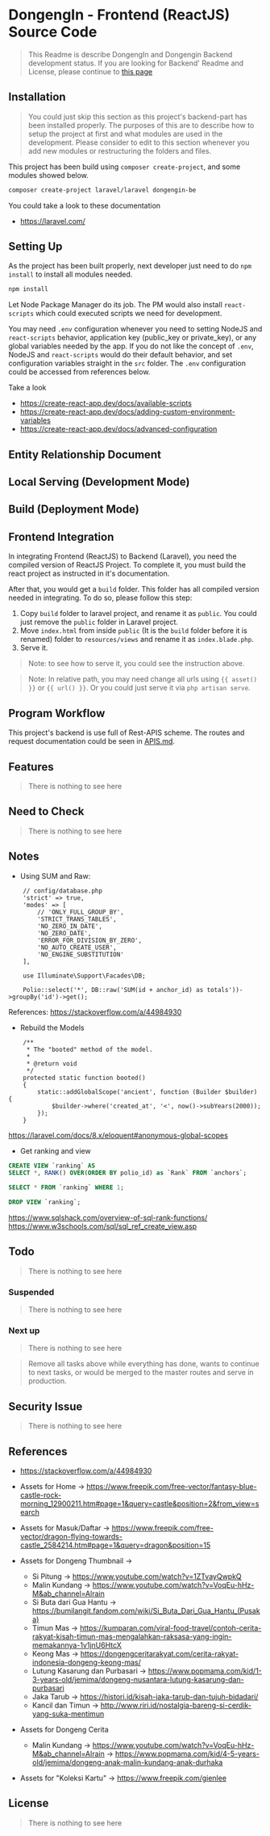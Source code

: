 # DongengIn - Frontend (ReactJS) Source Code

> This Readme is describe DongengIn and Dongengin Backend development status. If you are looking for Backend' Readme and License, please continue to [this page](./README_laravel.md)

## Installation

> You could just skip this section as this project's backend-part has been installed properly. The purposes of this are to describe how to setup the project at first and what modules are used in the development. Please consider to edit to this section whenever you add new modules or restructuring the folders and files.

This project has been build using `composer create-project`, and some modules showed below.

```bash
composer create-project laravel/laravel dongengin-be
```

You could take a look to these documentation

-   https://laravel.com/

## Setting Up

As the project has been built properly, next developer just need to do `npm install` to install all modules needed.

```bash
npm install
```

Let Node Package Manager do its job. The PM would also install `react-scripts` which could executed scripts we need for development.

You may need `.env` configuration whenever you need to setting NodeJS and `react-scripts` behavior, application key (public_key or private_key), or any global variables needed by the app. If you do not like the concept of `.env`, NodeJS and `react-scripts` would do their default behavior, and set configuration variables straight in the `src` folder. The `.env` configuration could be accessed from references below.

Take a look

-   https://create-react-app.dev/docs/available-scripts
-   https://create-react-app.dev/docs/adding-custom-environment-variables
-   https://create-react-app.dev/docs/advanced-configuration

## Entity Relationship Document

## Local Serving (Development Mode)

## Build (Deployment Mode)

## Frontend Integration

In integrating Frontend (ReactJS) to Backend (Laravel), you need the compiled version of ReactJS Project. To complete it, you must build the react project as instructed in it's documentation.

After that, you would get a `build` folder. This folder has all compiled version needed in integrating. To do so, please follow this step:

1. Copy `build` folder to laravel project, and rename it as `public`. You could just remove the `public` folder in Laravel project.
2. Move `index.html` from inside `public` (It is the `build` folder before it is renamed) folder to `resources/views` and rename it as `index.blade.php`.
3. Serve it.

> Note: to see how to serve it, you could see the instruction above.

> Note: In relative path, you may need change all urls using `{{ asset() }}` or `{{ url() }}`. Or you could just serve it via `php artisan serve`.

## Program Workflow

This project's backend is use full of Rest-APIS scheme. The routes and request documentation could be seen in [APIS.md](./APIS.md).

## Features

> There is nothing to see here

## Need to Check

> There is nothing to see here

## Notes

-   Using SUM and Raw:

```
    // config/database.php
    'strict' => true,
    'modes' => [
        // 'ONLY_FULL_GROUP_BY',
        'STRICT_TRANS_TABLES',
        'NO_ZERO_IN_DATE',
        'NO_ZERO_DATE',
        'ERROR_FOR_DIVISION_BY_ZERO',
        'NO_AUTO_CREATE_USER',
        'NO_ENGINE_SUBSTITUTION'
    ],
```

```
    use Illuminate\Support\Facades\DB;

    Polio::select('*', DB::raw('SUM(id + anchor_id) as totals'))->groupBy('id')->get();
```

References: https://stackoverflow.com/a/44984930

-   Rebuild the Models

```
    /**
     * The "booted" method of the model.
     *
     * @return void
     */
    protected static function booted()
    {
        static::addGlobalScope('ancient', function (Builder $builder) {
            $builder->where('created_at', '<', now()->subYears(2000));
        });
    }
```

https://laravel.com/docs/8.x/eloquent#anonymous-global-scopes

-   Get ranking and view

```sql
CREATE VIEW `ranking` AS
SELECT *, RANK() OVER(ORDER BY polio_id) as `Rank` FROM `anchors`;

SELECT * FROM `ranking` WHERE 1;

DROP VIEW `ranking`;
```

https://www.sqlshack.com/overview-of-sql-rank-functions/
https://www.w3schools.com/sql/sql_ref_create_view.asp

## Todo

> There is nothing to see here

### Suspended

> There is nothing to see here

### Next up

> There is nothing to see here

> Remove all tasks above while everything has done, wants to continue to next tasks, or would be merged to the master routes and serve in production.

## Security Issue

> There is nothing to see here

## References

-   https://stackoverflow.com/a/44984930

-   Assets for Home -> https://www.freepik.com/free-vector/fantasy-blue-castle-rock-morning_12900211.htm#page=1&query=castle&position=2&from_view=search
-   Assets for Masuk/Daftar -> https://www.freepik.com/free-vector/dragon-flying-towards-castle_2584214.htm#page=1&query=dragon&position=15

-   Assets for Dongeng Thumbnail ->

    -   Si Pitung -> https://www.youtube.com/watch?v=1ZTvayQwpkQ
    -   Malin Kundang -> https://www.youtube.com/watch?v=VoqEu-hHz-M&ab_channel=Alrain
    -   Si Buta dari Gua Hantu -> https://bumilangit.fandom.com/wiki/Si_Buta_Dari_Gua_Hantu_(Pusaka)
    -   Timun Mas -> https://kumparan.com/viral-food-travel/contoh-cerita-rakyat-kisah-timun-mas-mengalahkan-raksasa-yang-ingin-memakannya-1v1jnU6HtcX
    -   Keong Mas -> https://dongengceritarakyat.com/cerita-rakyat-indonesia-dongeng-keong-mas/
    -   Lutung Kasarung dan Purbasari -> https://www.popmama.com/kid/1-3-years-old/jemima/dongeng-nusantara-lutung-kasarung-dan-purbasari
    -   Jaka Tarub -> https://histori.id/kisah-jaka-tarub-dan-tujuh-bidadari/
    -   Kancil dan Timun -> http://www.riri.id/nostalgia-bareng-si-cerdik-yang-suka-mentimun

-   Assets for Dongeng Cerita
    -   Malin Kundang -> https://www.youtube.com/watch?v=VoqEu-hHz-M&ab_channel=Alrain
        -> https://www.popmama.com/kid/4-5-years-old/jemima/dongeng-anak-malin-kundang-anak-durhaka
-   Assets for "Koleksi Kartu" -> https://www.freepik.com/gienlee

## License

> There is nothing to see here
